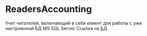 # ReadersAccounting
Учет читателей, включающий в себя клиент для работы с уже настроенной БД MS SQL Server
Ссылка на [БД](https://mega.nz/file/og5AEZwI#mWFGRm0SDGvbv1wxhIhM8ObEFdcE_VWMUmoRzjk0b_I)

